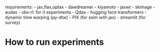 requirements:
    - jax,flax,optax
    - dawdreamer
    - kiyamoto
    - jaxwt
    - skimage
    - audax
    - sbx-rl: for rl experiments
    - Qdax
    - hugging face transformers
    - dynamic time warping (py-dtw)
    - PIX (for ssim with jax)
    - streamlit (for survey)

# How to run experiments
